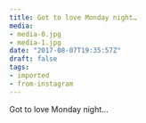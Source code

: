 ```yaml
---
title: Got to love Monday night…
media:
- media-0.jpg
- media-1.jpg
date: "2017-08-07T19:35:57Z"
draft: false
tags:
- imported
- from-instagram
---
```

Got to love Monday night…
